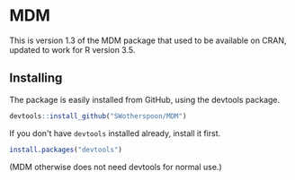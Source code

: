 # MDM

This is version 1.3 of the MDM package that used to be available on
CRAN, updated to work for R version 3.5.

## Installing

The package is easily installed from GitHub, using the devtools package. 

```R
devtools::install_github("SWotherspoon/MDM")
```

If you don't have `devtools` installed already, install it first. 

```R
install.packages("devtools")
```

(MDM otherwise does not need devtools for normal use.)





